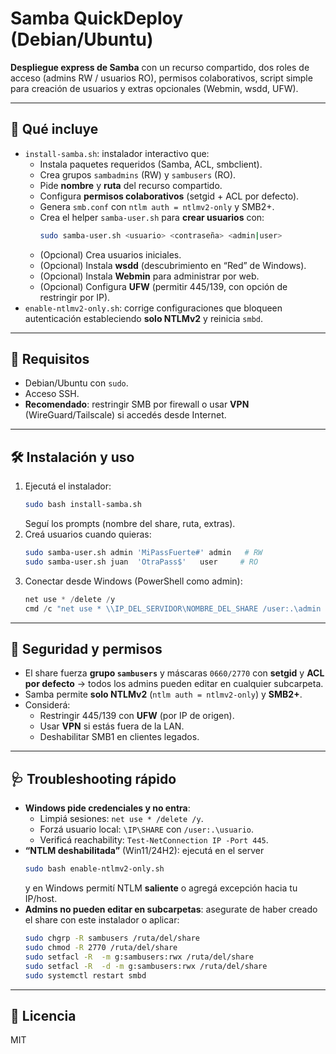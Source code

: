 # Samba QuickDeploy (Debian/Ubuntu)

**Despliegue express de Samba** con un recurso compartido, dos roles de acceso (admins RW / usuarios RO), permisos colaborativos, script simple para creación de usuarios y extras opcionales (Webmin, wsdd, UFW).

---

## 🚀 Qué incluye
- `install-samba.sh`: instalador interactivo que:
  - Instala paquetes requeridos (Samba, ACL, smbclient).
  - Crea grupos `sambadmins` (RW) y `sambusers` (RO).
  - Pide **nombre** y **ruta** del recurso compartido.
  - Configura **permisos colaborativos** (setgid + ACL por defecto).
  - Genera `smb.conf` con `ntlm auth = ntlmv2-only` y SMB2+.
  - Crea el helper `samba-user.sh` para **crear usuarios** con:
    ```bash
    sudo samba-user.sh <usuario> <contraseña> <admin|user>
    ```
  - (Opcional) Crea usuarios iniciales.
  - (Opcional) Instala **wsdd** (descubrimiento en “Red” de Windows).
  - (Opcional) Instala **Webmin** para administrar por web.
  - (Opcional) Configura **UFW** (permitir 445/139, con opción de restringir por IP).
- `enable-ntlmv2-only.sh`: corrige configuraciones que bloqueen autenticación estableciendo **solo NTLMv2** y reinicia `smbd`.

---

## 🧩 Requisitos
- Debian/Ubuntu con `sudo`.
- Acceso SSH.
- **Recomendado**: restringir SMB por firewall o usar **VPN** (WireGuard/Tailscale) si accedés desde Internet.

---

## 🛠️ Instalación y uso
1. Ejecutá el instalador:
   ```bash
   sudo bash install-samba.sh
   ```
   Seguí los prompts (nombre del share, ruta, extras).
2. Creá usuarios cuando quieras:
   ```bash
   sudo samba-user.sh admin 'MiPassFuerte#' admin   # RW
   sudo samba-user.sh juan  'OtraPass$'   user     # RO
   ```
3. Conectar desde Windows (PowerShell como admin):
   ```powershell
   net use * /delete /y
   cmd /c "net use * \\IP_DEL_SERVIDOR\NOMBRE_DEL_SHARE /user:.\admin * /persistent:no"
   ```

---

## 🔐 Seguridad y permisos
- El share fuerza **grupo `sambusers`** y máscaras `0660/2770` con **setgid** y **ACL por defecto** → todos los admins pueden editar en cualquier subcarpeta.
- Samba permite **solo NTLMv2** (`ntlm auth = ntlmv2-only`) y **SMB2+**.
- Considerá:
  - Restringir 445/139 con **UFW** (por IP de origen).
  - Usar **VPN** si estás fuera de la LAN.
  - Deshabilitar SMB1 en clientes legados.

---

## 🩺 Troubleshooting rápido
- **Windows pide credenciales y no entra**:
  - Limpiá sesiones: `net use * /delete /y`.
  - Forzá usuario local: `\IP\SHARE` con `/user:.\usuario`.
  - Verificá reachability: `Test-NetConnection IP -Port 445`.
- **“NTLM deshabilitada”** (Win11/24H2): ejecutá en el server
  ```bash
  sudo bash enable-ntlmv2-only.sh
  ```
  y en Windows permití NTLM **saliente** o agregá excepción hacia tu IP/host.
- **Admins no pueden editar en subcarpetas**: asegurate de haber creado el share con este instalador o aplicar:
  ```bash
  sudo chgrp -R sambusers /ruta/del/share
  sudo chmod -R 2770 /ruta/del/share
  sudo setfacl -R  -m g:sambusers:rwx /ruta/del/share
  sudo setfacl -R  -d -m g:sambusers:rwx /ruta/del/share
  sudo systemctl restart smbd
  ```

---

## 📄 Licencia
MIT
